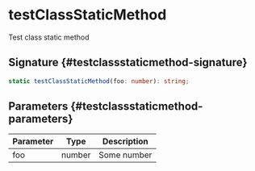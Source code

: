 # testClassStaticMethod

Test class static method

## Signature {#testclassstaticmethod-signature}

```typescript
static testClassStaticMethod(foo: number): string;
```

## Parameters {#testclassstaticmethod-parameters}

|  Parameter | Type | Description |
|  --- | --- | --- |
|  foo | number | Some number |